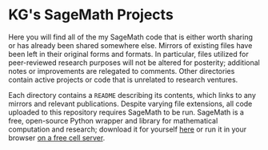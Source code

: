 # KG's SageMath Projects

Here you will find all of the my SageMath code that is either worth sharing or has already been shared somewhere else. Mirrors of existing files have been left in their original forms and formats. In particular, files utilized for peer-reviewed research purposes will not be altered for posterity; additional notes or improvements are relegated to comments. Other directories contain active projects or code that is unrelated to research ventures.

Each directory contains a `README` describing its contents, which links to any mirrors and relevant publications. Despite varying file extensions, all code uploaded to this repository requires SageMath to be run. SageMath is a free, open-source Python wrapper and library for mathematical computation and research; download it for yourself [here](https://www.sagemath.org/) or run it in your browser [on a free cell server](https://sagecell.sagemath.org/).
